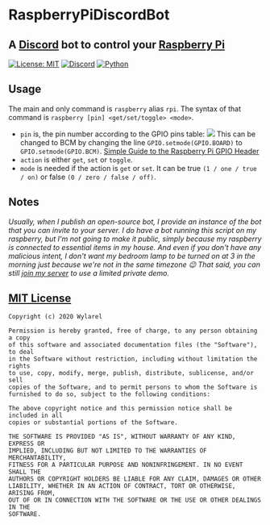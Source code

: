 # RaspberryPiDiscordBot
## A [Discord](https://discord.com/) bot to control your [Raspberry Pi](https://www.raspberrypi.org/)
[![License: MIT](https://img.shields.io/badge/License-MIT-green.svg)](https://wylarel.com/mit/)
[![Discord](https://img.shields.io/badge/Chat-Discord-blue)](https://discord.gg/7qvmeh2)
[![Python](https://img.shields.io/badge/Made%20with-Python-orange)](https://www.python.org/)

## Usage
The main and only command is `raspberry` alias `rpi`. The syntax of that command is `raspberry [pin] <get/set/toggle> <mode>`.
- `pin` is, the pin number according to the GPIO pins table:
![](https://i.imgur.com/HMzAMQG.png) This can be changed to BCM by changing the line `GPIO.setmode(GPIO.BOARD)` to `GPIO.setmode(GPIO.BCM)`.
[Simple Guide to the Raspberry Pi GPIO Header](https://www.raspberrypi-spy.co.uk/2012/06/simple-guide-to-the-rpi-gpio-header-and-pins/)
- `action` is either `get`, `set` or `toggle`.
- `mode` is needed if the action is `get` or `set`. It can be true `(1 / one / true / on)` or false `(0 / zero / false / off)`.

## Notes
*Usually, when I publish an open-source bot, I provide an instance of the bot that you can invite to your server. I do have a bot running this script on my raspberry, but I'm not going to make it public, simply because my raspberry is connected to essential items in my house. And even if you don't have any malicious intent, I don't want my bedroom lamp to be turned on at 3 in the morning just because we're not in the same timezone :wink: That said, you can still [join my server](https://discord.gg/7qvmeh2) to use a limited private demo.*

## [MIT License](https://wylarel.com/mit/)
```
Copyright (c) 2020 Wylarel

Permission is hereby granted, free of charge, to any person obtaining a copy
of this software and associated documentation files (the "Software"), to deal
in the Software without restriction, including without limitation the rights
to use, copy, modify, merge, publish, distribute, sublicense, and/or sell
copies of the Software, and to permit persons to whom the Software is
furnished to do so, subject to the following conditions:

The above copyright notice and this permission notice shall be included in all
copies or substantial portions of the Software.

THE SOFTWARE IS PROVIDED "AS IS", WITHOUT WARRANTY OF ANY KIND, EXPRESS OR
IMPLIED, INCLUDING BUT NOT LIMITED TO THE WARRANTIES OF MERCHANTABILITY,
FITNESS FOR A PARTICULAR PURPOSE AND NONINFRINGEMENT. IN NO EVENT SHALL THE
AUTHORS OR COPYRIGHT HOLDERS BE LIABLE FOR ANY CLAIM, DAMAGES OR OTHER
LIABILITY, WHETHER IN AN ACTION OF CONTRACT, TORT OR OTHERWISE, ARISING FROM,
OUT OF OR IN CONNECTION WITH THE SOFTWARE OR THE USE OR OTHER DEALINGS IN THE
SOFTWARE.
```
